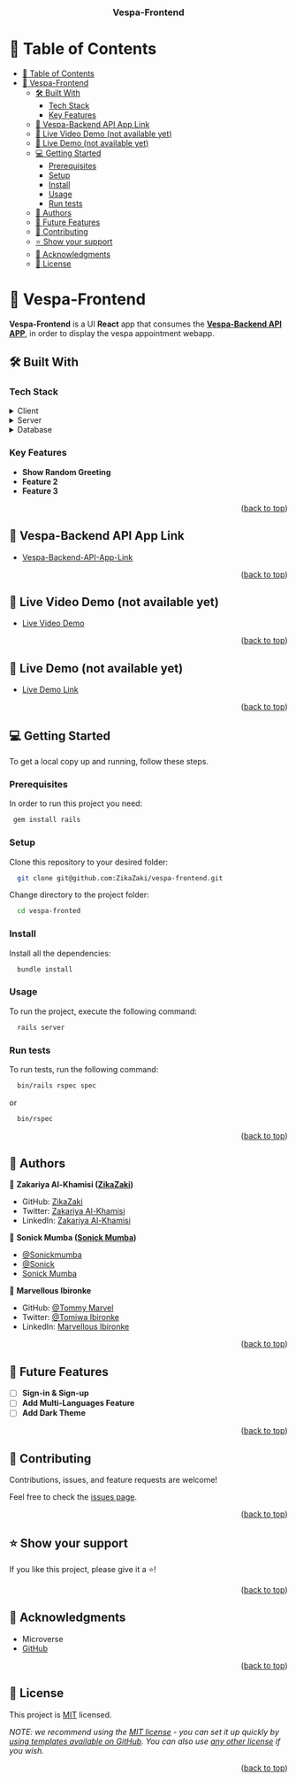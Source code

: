 <a name="readme-top"></a>

<div align="center">

  <h3><b>Vespa-Frontend</b></h3>

</div>

# 📗 Table of Contents

- [📗 Table of Contents](#-table-of-contents)
- [📖 Vespa-Frontend ](#-vespa-frontend-)
  - [🛠 Built With ](#-built-with-)
    - [Tech Stack ](#tech-stack-)
    - [Key Features ](#key-features-)
  - [🚀 Vespa-Backend API App Link ](#-vespa-backend-api-app-link-)
  - [🚀 Live Video Demo (not available yet)](#-live-video-demo-not-available-yet)
  - [🚀 Live Demo (not available yet) ](#-live-demo-not-available-yet-)
  - [💻 Getting Started ](#-getting-started-)
    - [Prerequisites](#prerequisites)
    - [Setup](#setup)
    - [Install](#install)
    - [Usage](#usage)
    - [Run tests](#run-tests)
  - [👥 Authors ](#-authors-)
  - [🔭 Future Features ](#-future-features-)
  - [🤝 Contributing ](#-contributing-)
  - [⭐️ Show your support ](#️-show-your-support-)
  - [🙏 Acknowledgments ](#-acknowledgments-)
  - [📝 License ](#-license-)

# 📖 Vespa-Frontend <a name="about-project"></a>

**Vespa-Frontend** is a UI **React** app that consumes the **[Vespa-Backend API APP](https://github.com/ZikaZaki/vespa-backend/)**, in order to display the vespa appointment webapp.

## 🛠 Built With <a name="built-with"></a>

### Tech Stack <a name="tech-stack"></a>

<details>
  <summary>Client</summary>
  <ul>
    <li><a href="https://tailwindcss.com/">Tailwind CSS</a></li>
  </ul>
</details>

<details>
  <summary>Server</summary>
  <ul>
    <li><a href="https://rubyonrails.org/">Ruby on Rails</a></li>
    <li><a href="https://rubyonrails.org/">React & Redux</a></li>
  </ul>
</details>

<details>
<summary>Database</summary>
  <ul>
    <li><a href="https://www.postgresql.org/">PostgreSQL</a></li>
  </ul>
</details>

### Key Features <a name="key-features"></a>

- **Show Random Greeting**
- **Feature 2**
- **Feature 3**

<p align="right">(<a href="#readme-top">back to top</a>)</p>

## 🚀 Vespa-Backend API App Link <a name="vespa-backend-api-app-link"></a>

- [Vespa-Backend-API-App-Link](https://github.com/ZikaZaki/vespa-backend)

<p align="right">(<a href="#readme-top">back to top</a>)</p>

## 🚀 Live Video Demo (not available yet)<a name="live-video-demo"></a>

- [Live Video Demo](https://loom.com)

<p align="right">(<a href="#readme-top">back to top</a>)</p>

## 🚀 Live Demo (not available yet) <a name="live-demo"></a>

- [Live Demo Link](https://render.com)

<p align="right">(<a href="#readme-top">back to top</a>)</p>

## 💻 Getting Started <a name="getting-started"></a>

To get a local copy up and running, follow these steps.

### Prerequisites

In order to run this project you need:

```sh
 gem install rails
```

### Setup

Clone this repository to your desired folder:


```sh
  git clone git@github.com:ZikaZaki/vespa-frontend.git
```

Change directory to the project folder:

```sh
  cd vespa-fronted
```

### Install

Install all the dependencies:

```sh
  bundle install
```

### Usage

To run the project, execute the following command:

```sh
  rails server
```

### Run tests

To run tests, run the following command:

```sh
  bin/rails rspec spec
```
or

```sh
  bin/rspec
```

<p align="right">(<a href="#readme-top">back to top</a>)</p>

## 👥 Authors <a name="authors"></a>

👤 **Zakariya Al-Khamisi ([ZikaZaki](https://github.com/ZikaZaki))**

- GitHub: [ZikaZaki](https://github.com/ZikaZaki)
- Twitter: [Zakariya Al-Khamisi](https://twitter.com/ZakariyaKhamisi)
- LinkedIn: [Zakariya Al-Khamisi](https://www.linkedin.com/in/zackops/)

👤 **Sonick Mumba ([Sonick Mumba](https://github.com/Sonickmumba))**

- [@Sonickmumba](https://github.com/Sonickmumba)
- [@Sonick](https://twitter.com/MumbaSonick)
- [Sonick Mumba](https://linkedin.com/in/sonickmumba)

👤 **Marvellous Ibironke**

- GitHub: [@Tommy Marvel](https://github.com/Tommymarvel)
- Twitter: [@Tomiwa Ibironke](https://twitter.com/tomiwa_ibironke)
- LinkedIn: [Marvellous Ibironke](https://www.linkedin.com/in/marvellous-ibironke/)

<p align="right">(<a href="#readme-top">back to top</a>)</p>

## 🔭 Future Features <a name="future-features"></a>

- [ ] **Sign-in & Sign-up**
- [ ] **Add Multi-Languages Feature**
- [ ] **Add Dark Theme**

<p align="right">(<a href="#readme-top">back to top</a>)</p>

## 🤝 Contributing <a name="contributing"></a>

Contributions, issues, and feature requests are welcome!

Feel free to check the [issues page](../../issues/).

<p align="right">(<a href="#readme-top">back to top</a>)</p>

## ⭐️ Show your support <a name="support"></a>

If you like this project, please give it a ⭐️!

<p align="right">(<a href="#readme-top">back to top</a>)</p>

## 🙏 Acknowledgments <a name="acknowledgements"></a>

- Microverse
-  [GitHub](https://github.com)

<p align="right">(<a href="#readme-top">back to top</a>)</p>

## 📝 License <a name="license"></a>

This project is [MIT](./LICENSE) licensed.

_NOTE: we recommend using the [MIT license](https://choosealicense.com/licenses/mit/) - you can set it up quickly by [using templates available on GitHub](https://docs.github.com/en/communities/setting-up-your-project-for-healthy-contributions/adding-a-license-to-a-repository). You can also use [any other license](https://choosealicense.com/licenses/) if you wish._

<p align="right">(<a href="#readme-top">back to top</a>)</p>
